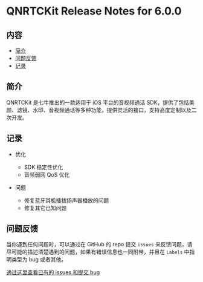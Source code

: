 # QNRTCKit Release Notes for 6.0.0

## 内容

- [简介](#简介)
- [问题反馈](#问题反馈)
- [记录](#记录)

## 简介

QNRTCKit 是七牛推出的一款适用于 iOS 平台的音视频通话 SDK，提供了包括美颜、滤镜、水印、音视频通话等多种功能，提供灵活的接口，支持高度定制以及二次开发。


## 记录

- 优化
  - SDK 稳定性优化
  - 音频弱网 QoS 优化
  
- 问题
  - 修复蓝牙耳机插拔扬声器播放的问题
  - 修复其它已知问题

## 问题反馈

当你遇到任何问题时，可以通过在 GitHub 的 repo 提交 ```issues``` 来反馈问题，请尽可能的描述清楚遇到的问题，如果有错误信息也一同附带，并且在 ```Labels``` 中指明类型为 bug 或者其他。

[通过这里查看已有的 issues 和提交 bug](https://github.com/pili-engineering/QNRTC-iOS/issues)
